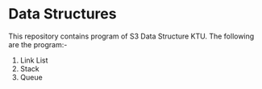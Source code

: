 # Data Structures

This repository contains program of S3 Data Structure KTU. 
The following are the program:-
1. Link List
2. Stack
3. Queue
